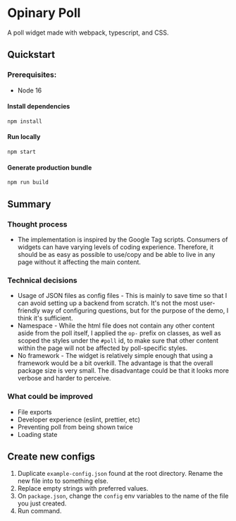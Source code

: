 # Opinary Poll

A poll widget made with webpack, typescript, and CSS.

## Quickstart
### Prerequisites:
- Node 16

#### Install dependencies

```
npm install
```

#### Run locally

```
npm start
```

#### Generate production bundle

```
npm run build
```

## Summary

### Thought process
- The implementation is inspired by the Google Tag scripts. Consumers of widgets can have varying levels of coding experience. Therefore, it should be as easy as possible to use/copy and be able to live in any page without it affecting the main content. 

### Technical decisions
- Usage of JSON files as config files - This is mainly to save time so that I can avoid setting up a backend from scratch. It's not the most user-friendly way of configuring questions, but for the purpose of the demo, I think it's sufficient.
- Namespace - While the html file does not contain any other content aside from the poll itself, I applied the `op-` prefix on classes, as well as scoped the styles under the `#poll` id, to make sure that other content within the page will not be affected by poll-specific styles.
- No framework - The widget is relatively simple enough that using a framework would be a bit overkill. The advantage is that the overall package size is very small. The disadvantage could be that it looks more verbose and harder to perceive.

### What could be improved
- File exports
- Developer experience (eslint, prettier, etc)
- Preventing poll from being shown twice
- Loading state


## Create new configs

1. Duplicate `example-config.json` found at the root directory. Rename the new file into to something else.
2. Replace empty strings with preferred values.
3. On `package.json`, change the `config` env variables to the name of the file you just created.
4. Run command.
